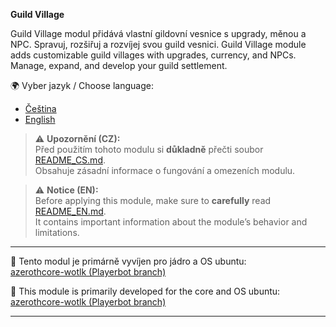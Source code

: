 **Guild Village**

Guild Village modul přidává vlastní gildovní vesnice s upgrady, měnou a NPC. Spravuj, rozšiřuj a rozvíjej svou guild vesnici.
Guild Village module adds customizable guild villages with upgrades, currency, and NPCs. Manage, expand, and develop your guild settlement.

🌍 Vyber jazyk / Choose language:
- [Čeština]([./README_CS.md](https://github.com/BeardBear33/mod-guild-village/blob/main/README_CS.md))
- [English]([./README_EN.md](https://github.com/BeardBear33/mod-guild-village/blob/main/README_EN.md))

> ⚠️ **Upozornění (CZ):**  
> Před použitím tohoto modulu si **důkladně** přečti soubor [README_CS.md]([./README_CS.md](https://github.com/BeardBear33/mod-guild-village/blob/main/README_CS.md)).  
> Obsahuje zásadní informace o fungování a omezeních modulu.  

> ⚠️ **Notice (EN):**  
> Before applying this module, make sure to **carefully** read [README_EN.md]([./README_EN.md](https://github.com/BeardBear33/mod-guild-village/blob/main/README_EN.md)).  
> It contains important information about the module’s behavior and limitations.  

----------------------------------------------------------------------------------------------------------------

🔧 Tento modul je primárně vyvíjen pro jádro a OS ubuntu:  
[azerothcore-wotlk (Playerbot branch)](https://github.com/liyunfan1223/azerothcore-wotlk/tree/Playerbot)

🔧 This module is primarily developed for the core and OS ubuntu:  
[azerothcore-wotlk (Playerbot branch)](https://github.com/liyunfan1223/azerothcore-wotlk/tree/Playerbot)

----------------------------------------------------------------------------------------------------------------
